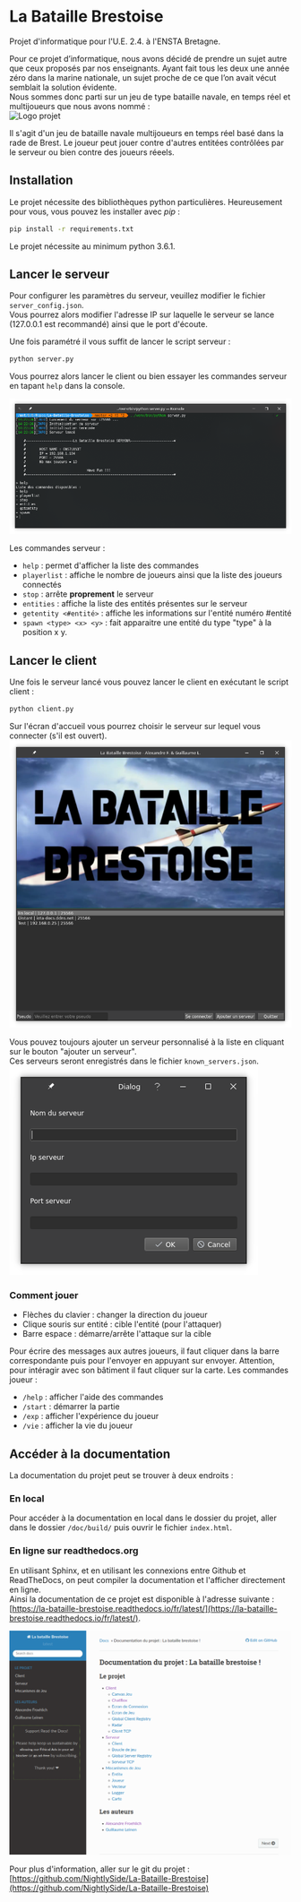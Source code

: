 # La Bataille Brestoise
Projet d'informatique pour l'U.E. 2.4. à l'ENSTA Bretagne.  

Pour ce projet d’informatique, nous avons décidé de prendre un sujet autre que
ceux proposés par nos enseignants. Ayant fait tous les deux une année zéro dans la
marine nationale, un sujet proche de ce que l’on avait vécut semblait la solution
évidente.  
Nous sommes donc parti sur un jeu de type bataille navale, en temps réel et
multijoueurs que nous avons nommé :  
![Logo projet](rapports/1ère%20phase/imgs/logo.png)

Il s'agit d'un jeu de bataille navale multijoueurs en temps réel basé dans la rade de Brest. Le joueur peut jouer contre d'autres entitées contrôlées par le serveur ou bien contre des joueurs réeels.

## Installation
Le projet nécessite des bibliothèques python particulières. Heureusement pour vous, vous pouvez les installer avec *pip* :  
```bash
pip install -r requirements.txt
```

Le projet nécessite au minimum python 3.6.1.

## Lancer le serveur
Pour configurer les paramètres du serveur, veuillez modifier le fichier `server_config.json`.  
Vous pourrez alors modifier l'adresse IP sur laquelle le serveur se lance (127.0.0.1 est recommandé) ainsi que le port d'écoute.  

Une fois paramétré il vous suffit de lancer le script serveur :   
```bash
python server.py
```  
Vous pourrez alors lancer le client ou bien essayer les commandes serveur en tapant `help` dans la console.

![Console serveur](documentation/console_serveur.png)

Les commandes serveur :
* `help` : permet d'afficher la liste des commandes
* `playerlist` : affiche le nombre de joueurs ainsi que la liste des joueurs connectés
* `stop` : arrête **proprement** le serveur
* `entities` : affiche la liste des entités présentes sur le serveur
* `getentity <#entité>` : affiche les informations sur l'entité numéro #entité
* `spawn <type> <x> <y>` : fait apparaitre une entité du type "type" à la position x y.

## Lancer le client
Une fois le serveur lancé vous pouvez lancer le client en exécutant le script client :  
```bash
python client.py
```

Sur l'écran d'accueil vous pourrez choisir le serveur sur lequel vous connecter (s'il est ouvert).
![Ecran connexion](documentation/ecran_connexion.png)

Vous pouvez toujours ajouter un serveur personnalisé à la liste en cliquant sur le bouton "ajouter un serveur".  
Ces serveurs seront enregistrés dans le fichier `known_servers.json`.  
![Ajout serveur](documentation/ajout_serveur.png)

### Comment jouer

* Flèches du clavier : changer la direction du joueur
* Clique souris sur entité : cible l'entité (pour l'attaquer)
* Barre espace : démarre/arrête l'attaque sur la cible

Pour écrire des messages aux autres joueurs, il faut cliquer dans la barre correspondante puis pour l'envoyer en appuyant sur envoyer.
Attention, pour intéragir avec son bâtiment il faut cliquer sur la carte. 
Les commandes joueur :
* `/help` : afficher l'aide des commandes
* `/start` : démarrer la partie
* `/exp` : afficher l'expérience du joueur
* `/vie` : afficher la vie du joueur

## Accéder à la documentation
La documentation du projet peut se trouver à deux endroits :

### En local
Pour accéder à la documentation en local dans le dossier du projet, aller dans le dossier `/doc/build/` puis ouvrir le fichier `index.html`.

### En ligne sur readthedocs.org
En utilisant Sphinx, et en utilisant les connexions entre Github et ReadTheDocs, on peut compiler la documentation et l'afficher directement en ligne.  
Ainsi la documentation de ce projet est disponible à l'adresse suivante :  
[https://la-bataille-brestoise.readthedocs.io/fr/latest/](https://la-bataille-brestoise.readthedocs.io/fr/latest/).

![Documentation RTD](documentation/docs_rtd.png)

Pour plus d'information, aller sur le git du projet : [https://github.com/NightlySide/La-Bataille-Brestoise](https://github.com/NightlySide/La-Bataille-Brestoise)